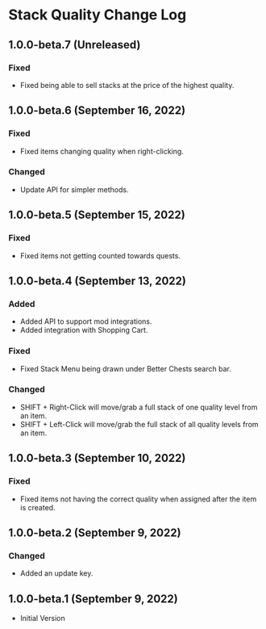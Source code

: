 ﻿# Stack Quality Change Log

## 1.0.0-beta.7 (Unreleased)

### Fixed

* Fixed being able to sell stacks at the price of the highest quality.

## 1.0.0-beta.6 (September 16, 2022)

### Fixed

* Fixed items changing quality when right-clicking.

### Changed

* Update API for simpler methods.

## 1.0.0-beta.5 (September 15, 2022)

### Fixed

* Fixed items not getting counted towards quests.

## 1.0.0-beta.4 (September 13, 2022)

### Added

* Added API to support mod integrations.
* Added integration with Shopping Cart.

### Fixed

* Fixed Stack Menu being drawn under Better Chests search bar.

### Changed

* SHIFT + Right-Click will move/grab a full stack of one quality level from an item.
* SHIFT + Left-Click will move/grab the full stack of all quality levels from an item.

## 1.0.0-beta.3 (September 10, 2022)

### Fixed

* Fixed items not having the correct quality when assigned after the item is created.

## 1.0.0-beta.2 (September 9, 2022)

### Changed

* Added an update key.

## 1.0.0-beta.1 (September 9, 2022)

* Initial Version